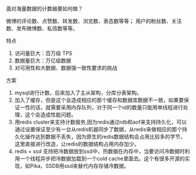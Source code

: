 
面对海量数据的计数器要如何做？


微博的评论数、点赞数、转发数、浏览数、表态数等等；
用户的粉丝数、关注数、发布微博数、私信数等等。

特点
1. 访问量巨大：百万级 TPS
2. 数据量巨大：万亿级数据
3. 对可用性和大数据、数据强一致性要求的挑战

方案

1. mysql进行计数，后来加入了主从架构，分库分表架构。
2. 加入了缓存，但是这个会造成相应的那个缓存和数据库数据不一致，如果要保证一性的话，就需要采用内存队列，对于同一个id的数量只能用单线程进行处理，这个会造成性能问题。
3. 用redis cluster来支持计数服务,因为redis通过rdb和aof来支持持久化，可以通过设置保证至少有一台从redis机器同步了数据，从redis来做相应的那个持久化操作达到数据不丢失，因为原生的redis数据结构会占用比较多的字节，这里直接进行改造，让redis的数据结构占用内存加少。
4. redis + ssd 支持把冷数据放到ssd中，热数据在内存中，当要访问冷数据时利用一个线程异步把冷数据加载到一个cold
cache里面去。这个有很多开源的实现，如Pika，SSDB用ssd来替代内存存储冷数据。





